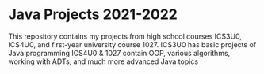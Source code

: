 # Java Projects 2021-2022

This repository contains my projects from high school courses ICS3U0, ICS4U0, and first-year university course 1027. 
ICS3U0 has basic projects of Java programming 
ICS4U0 & 1027 contain OOP, various algorithms, working with ADTs, and much more advanced Java topics
